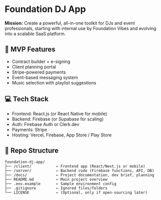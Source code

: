 # Foundation DJ App

**Mission:** Create a powerful, all-in-one toolkit for DJs and event professionals, starting with internal use by Foundation Vibes and evolving into a scalable SaaS platform.

## 🔧 MVP Features
- Contract builder + e-signing
- Client planning portal
- Stripe-powered payments
- Event-based messaging system
- Music selection with playlist suggestions

## 💻 Tech Stack
- Frontend: React.js (or React Native for mobile)
- Backend: Firebase (or Supabase for scaling)
- Auth: Firebase Auth or Clerk.dev
- Payments: Stripe
- Hosting: Vercel, Firebase, App Store / Play Store

## 📂 Repo Structure
```
foundation-dj-app/
├── /client/           ← Frontend app (React/Next.js or mobile)
├── /server/           ← Backend code (Firebase functions, API, DB)
├── /docs/             ← Project documentation, dev brief, planning
├── README.md          ← Main project overview
├── .env.example       ← Sample environment config
├── .gitignore         ← Ignored files/folders
└── LICENSE            ← (Optional, only if open-sourcing later)
```
